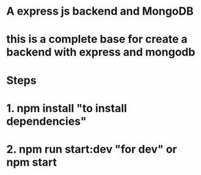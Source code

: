 # A express js backend and MongoDB

# this is a complete base for create a backend with express and mongodb

# Steps

# 1. npm install "to install dependencies"

# 2. npm run start:dev "for dev" or npm start
